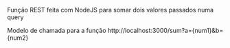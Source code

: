 Função REST feita com NodeJS para somar dois valores passados numa query

Modelo de chamada para a função
http://localhost:3000/sum?a={num1}&b={num2}